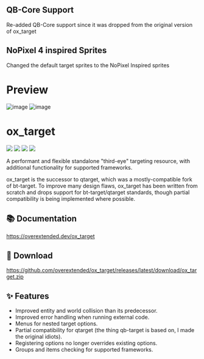 ## QB-Core Support
Re-added QB-Core support since it was dropped from the original version of ox_target

## NoPixel 4 inspired Sprites
Changed the default target sprites to the NoPixel Inspired sprites

# Preview
![image](https://cdn.discordapp.com/attachments/1327681775689924680/1330642608455815209/image.png?ex=678eb900&is=678d6780&hm=3721ec7350ec0e19f03f945247cfd1642e1d06a763c9a3ee75e36f745d7286a7&)
![image](https://cdn.discordapp.com/attachments/1327681775689924680/1330642672787918848/image.png?ex=678eb90f&is=678d678f&hm=2dd10668b61cdaf077e0eda2923176c02c30bf51f4f087d7df3e88606884d919&)

# ox_target

![](https://img.shields.io/github/downloads/overextended/ox_target/total?logo=github)
![](https://img.shields.io/github/downloads/overextended/ox_target/latest/total?logo=github)
![](https://img.shields.io/github/contributors/overextended/ox_target?logo=github)
![](https://img.shields.io/github/v/release/overextended/ox_target?logo=github) 


A performant and flexible standalone "third-eye" targeting resource, with additional functionality for supported frameworks.

ox_target is the successor to qtarget, which was a mostly-compatible fork of bt-target.
To improve many design flaws, ox_target has been written from scratch and drops support for bt-target/qtarget standards, though partial compatibility is being implemented where possible.


## 📚 Documentation

https://overextended.dev/ox_target

## 💾 Download

https://github.com/overextended/ox_target/releases/latest/download/ox_target.zip

## ✨ Features

- Improved entity and world collision than its predecessor.
- Improved error handling when running external code.
- Menus for nested target options.
- Partial compatibility for qtarget (the thing qb-target is based on, I made the original idiots).
- Registering options no longer overrides existing options.
- Groups and items checking for supported frameworks.
